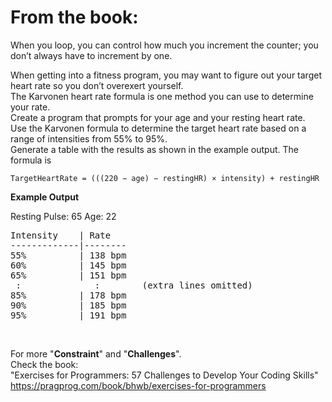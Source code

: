 
# From the book:  
  
When you loop, you can control how much you incrementthe counter; you don’t always have to increment by one.

When getting into a fitness program, you may want to figure out your target heart rate so you don’t overexert yourself.  
The Karvonen heart rate formula is one method you can use to determine your rate.  
Create a program that prompts for your age and your resting heart rate.  
Use the Karvonen formula to determine the target heart rate based on a range of intensities from 55% to 95%.  
Generate a table with the results as shown in the example output. The formula is

    TargetHeartRate = (((220 − age) − restingHR) × intensity) + restingHR

**Example Output**  
Resting Pulse: 65    Age: 22
   
<pre>
Intensity    | Rate-------------|--------  55%          | 138 bpm  60%          | 145 bpm  65%          | 151 bpm   :              :        (extra lines omitted)  85%          | 178 bpm  90%          | 185 bpm  95%          | 191 bpm  
</pre>

<br />  
    
For more "**Constraint**" and "**Challenges**".  
Check the book:  
"Exercises for Programmers: 57 Challenges to Develop Your Coding Skills"  
https://pragprog.com/book/bhwb/exercises-for-programmers
